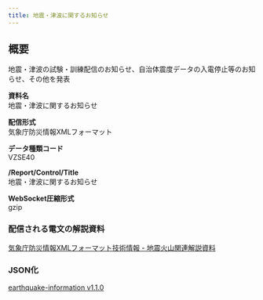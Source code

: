 ```yaml
---
title: 地震・津波に関するお知らせ
---
```


## 概要

地震・津波の試験・訓練配信のお知らせ、自治体震度データの入電停止等のお知らせ、その他を発表

**資料名** <br/>
地震・津波に関するお知らせ

**配信形式** <br/>
気象庁防災情報XMLフォーマット

**データ種類コード** <br/>
VZSE40

**/Report/Control/Title** <br/>
地震・津波に関するお知らせ

**WebSocket圧縮形式** <br/>
gzip

### 配信される電文の解説資料

[気象庁防災情報XMLフォーマット技術情報 - 地震火山関連解説資料](https://dmdata.jp/docs/jma/manual/0101-0185.pdf#page=158)

### JSON化

[earthquake-information v1.1.0](/docs/reference/conversion/json/schema/earthquake-information.md)
